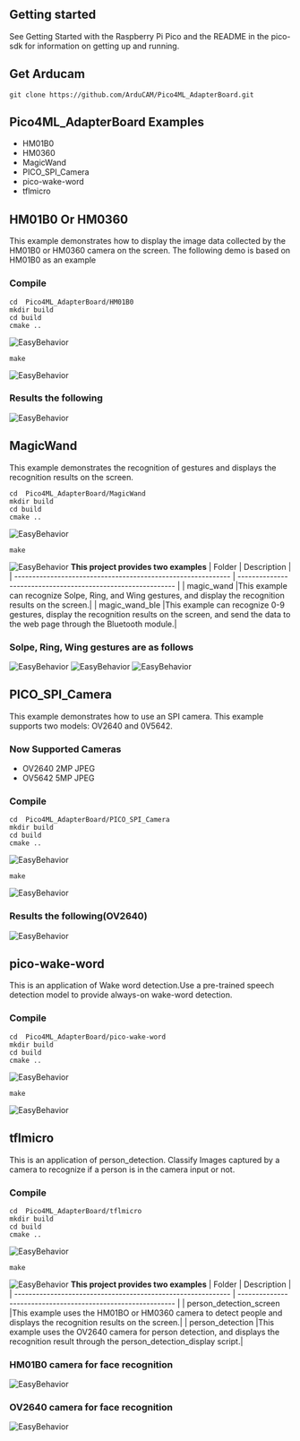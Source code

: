 ## Getting started
See Getting Started with the Raspberry Pi Pico and the README in the pico-sdk for information on getting up and running.
## Get Arducam
```
git clone https://github.com/ArduCAM/Pico4ML_AdapterBoard.git
```

## Pico4ML_AdapterBoard Examples
+ HM01B0
+ HM0360
+ MagicWand
+ PICO_SPI_Camera
+ pico-wake-word
+ tflmicro


## HM01B0 Or HM0360
This example demonstrates how to display the image data collected by the HM01B0 or HM0360 camera on the screen.
The following demo is based on HM01B0 as an example
### Compile
```
cd  Pico4ML_AdapterBoard/HM01B0
mkdir build
cd build
cmake ..
```
![EasyBehavior](https://github.com/UCTRONICS/pic/blob/master/pico4ml_extend_Picture/HM01B0_cmake.png)
```
make 
```
![EasyBehavior](https://github.com/UCTRONICS/pic/blob/master/pico4ml_extend_Picture/HM01B0_make.png)
### Results the following
![EasyBehavior](https://github.com/UCTRONICS/pic/blob/master/pico4ml_extend_Picture/HM01B0_demo.jpg)


## MagicWand
This example demonstrates the recognition of gestures and displays the recognition results on the screen.
```
cd  Pico4ML_AdapterBoard/MagicWand
mkdir build
cd build
cmake ..
```
![EasyBehavior](https://github.com/UCTRONICS/pic/blob/master/pico4ml_extend_Picture/MagicWand_cmake.png)
```
make 
```
![EasyBehavior](https://github.com/UCTRONICS/pic/blob/master/pico4ml_extend_Picture/MagicWand_make.png)
**This project provides two examples**
| Folder                                                       | Description                                                  |
| ------------------------------------------------------------ | ------------------------------------------------------------ |
| magic_wand										|This example can recognize Solpe, Ring, and Wing gestures, and display the recognition results on the screen.|
| magic_wand_ble									|This example can recognize 0-9 gestures, display the recognition results on the screen, and send the data to the web page through the Bluetooth module.|
### Solpe, Ring, Wing gestures are as follows
![EasyBehavior](https://github.com/UCTRONICS/pic/blob/master/pico4ml_extend_Picture/Slope.gif)
![EasyBehavior](https://github.com/UCTRONICS/pic/blob/master/pico4ml_extend_Picture/Ring.gif)
![EasyBehavior](https://github.com/UCTRONICS/pic/blob/master/pico4ml_extend_Picture/Wing.gif)


## PICO_SPI_Camera
This example demonstrates how to use an SPI camera. This example supports two models: OV2640 and 0V5642.
### Now Supported Cameras
-	OV2640		2MP	JPEG
-	OV5642		5MP	JPEG

### Compile
```
cd  Pico4ML_AdapterBoard/PICO_SPI_Camera
mkdir build
cd build
cmake ..
```
![EasyBehavior](https://github.com/UCTRONICS/pic/blob/master/pico4ml_extend_Picture/SPICamera_cmake.png)
```
make 
```
![EasyBehavior](https://github.com/UCTRONICS/pic/blob/master/pico4ml_extend_Picture/SPICamera_make.png)
### Results the following(OV2640)
![EasyBehavior](https://github.com/UCTRONICS/pic/blob/master/pico4ml_extend_Picture/SPICamera_Demo.png)



## pico-wake-word
This is an application of Wake word detection.Use a pre-trained speech detection model to provide always-on wake-word detection.
### Compile
```
cd  Pico4ML_AdapterBoard/pico-wake-word
mkdir build
cd build
cmake ..
```
![EasyBehavior](https://github.com/UCTRONICS/pic/blob/master/pico4ml_extend_Picture/mic_cmake.png)
```
make 
```
![EasyBehavior](https://github.com/UCTRONICS/pic/blob/master/pico4ml_extend_Picture/mic_make.png)




## tflmicro
This is an application of person_detection.
Classify Images captured by a camera to recognize if a person is in the camera input or not.
### Compile
```
cd  Pico4ML_AdapterBoard/tflmicro
mkdir build
cd build
cmake ..
```
![EasyBehavior](https://github.com/UCTRONICS/pic/blob/master/pico4ml_extend_Picture/person_cmake.png)
```
make 
```
![EasyBehavior](https://github.com/UCTRONICS/pic/blob/master/pico4ml_extend_Picture/person_make.png)
**This project provides two examples**
| Folder                                                       | Description                                                  |
| ------------------------------------------------------------ | ------------------------------------------------------------ |
| person_detection_screen										|This example uses the HM01BO or HM0360 camera to detect people and displays the recognition results on the screen.|
| person_detection									|This example uses the OV2640 camera for person detection, and displays the recognition result through the person_detection_display script.|
### HM01B0 camera for face recognition
![EasyBehavior](https://github.com/UCTRONICS/pic/blob/master/pico4ml_extend_Picture/person_demo.png)
### OV2640 camera for face recognition
![EasyBehavior](https://github.com/UCTRONICS/pic/blob/master/pico4ml_extend_Picture/person_ov2640.png)